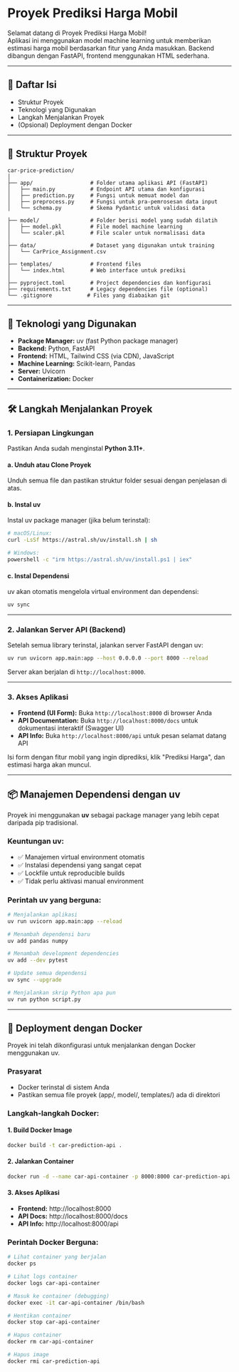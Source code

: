 # Proyek Prediksi Harga Mobil

Selamat datang di Proyek Prediksi Harga Mobil!  
Aplikasi ini menggunakan model machine learning untuk memberikan estimasi harga mobil berdasarkan fitur yang Anda masukkan. Backend dibangun dengan FastAPI, frontend menggunakan HTML sederhana.

---

## 📜 Daftar Isi

- Struktur Proyek
- Teknologi yang Digunakan
- Langkah Menjalankan Proyek
- (Opsional) Deployment dengan Docker

---

## 📁 Struktur Proyek

```
car-price-prediction/
│
├── app/                  # Folder utama aplikasi API (FastAPI)
│   ├── main.py           # Endpoint API utama dan konfigurasi
│   ├── prediction.py     # Fungsi untuk memuat model dan
│   ├── preprocess.py     # Fungsi untuk pra-pemrosesan data input
│   └── schema.py         # Skema Pydantic untuk validasi data

├── model/                # Folder berisi model yang sudah dilatih
│   ├── model.pkl         # File model machine learning
│   └── scaler.pkl        # File scaler untuk normalisasi data
│
├── data/                 # Dataset yang digunakan untuk training
│   └── CarPrice_Assignment.csv
│
├── templates/            # Frontend files  
│   └── index.html        # Web interface untuk prediksi
│
├── pyproject.toml        # Project dependencies dan konfigurasi
├── requirements.txt      # Legacy dependencies file (optional)
└── .gitignore           # Files yang diabaikan git

```

---

## 🚀 Teknologi yang Digunakan

- **Package Manager:** uv (fast Python package manager)
- **Backend:** Python, FastAPI
- **Frontend:** HTML, Tailwind CSS (via CDN), JavaScript
- **Machine Learning:** Scikit-learn, Pandas
- **Server:** Uvicorn
- **Containerization:** Docker

---

## 🛠️ Langkah Menjalankan Proyek

### 1. Persiapan Lingkungan

Pastikan Anda sudah menginstal **Python 3.11+**.

#### a. Unduh atau Clone Proyek

Unduh semua file dan pastikan struktur folder sesuai dengan penjelasan di atas.

#### b. Instal uv

Instal uv package manager (jika belum terinstal):

```sh
# macOS/Linux:
curl -LsSf https://astral.sh/uv/install.sh | sh

# Windows:
powershell -c "irm https://astral.sh/uv/install.ps1 | iex"
```

#### c. Instal Dependensi

uv akan otomatis mengelola virtual environment dan dependensi:

```sh
uv sync
```

---

### 2. Jalankan Server API (Backend)

Setelah semua library terinstal, jalankan server FastAPI dengan uv:

```sh
uv run uvicorn app.main:app --host 0.0.0.0 --port 8000 --reload
```

Server akan berjalan di `http://localhost:8000`.

---

### 3. Akses Aplikasi

- **Frontend (UI Form):** Buka `http://localhost:8000` di browser Anda
- **API Documentation:** Buka `http://localhost:8000/docs` untuk dokumentasi interaktif (Swagger UI)
- **API Info:** Buka `http://localhost:8000/api` untuk pesan selamat datang API

Isi form dengan fitur mobil yang ingin diprediksi, klik "Prediksi Harga", dan estimasi harga akan muncul.

---

## 📦 Manajemen Dependensi dengan uv

Proyek ini menggunakan **uv** sebagai package manager yang lebih cepat daripada pip tradisional.

### Keuntungan uv:
- ✅ Manajemen virtual environment otomatis
- ✅ Instalasi dependensi yang sangat cepat  
- ✅ Lockfile untuk reproducible builds
- ✅ Tidak perlu aktivasi manual environment

### Perintah uv yang berguna:

```sh
# Menjalankan aplikasi
uv run uvicorn app.main:app --reload

# Menambah dependensi baru
uv add pandas numpy

# Menambah development dependencies  
uv add --dev pytest

# Update semua dependensi
uv sync --upgrade

# Menjalankan skrip Python apa pun
uv run python script.py
```

---

## 🐳 Deployment dengan Docker

Proyek ini telah dikonfigurasi untuk menjalankan dengan Docker menggunakan uv.

### Prasyarat
- Docker terinstal di sistem Anda
- Pastikan semua file proyek (app/, model/, templates/) ada di direktori

### Langkah-langkah Docker:

#### 1. Build Docker Image
```sh
docker build -t car-prediction-api .
```

#### 2. Jalankan Container
```sh
docker run -d --name car-api-container -p 8000:8000 car-prediction-api
```

#### 3. Akses Aplikasi
- **Frontend:** http://localhost:8000
- **API Docs:** http://localhost:8000/docs
- **API Info:** http://localhost:8000/api

### Perintah Docker Berguna:

```sh
# Lihat container yang berjalan
docker ps

# Lihat logs container
docker logs car-api-container

# Masuk ke container (debugging)
docker exec -it car-api-container /bin/bash

# Hentikan container
docker stop car-api-container

# Hapus container
docker rm car-api-container

# Hapus image
docker rmi car-prediction-api
```

